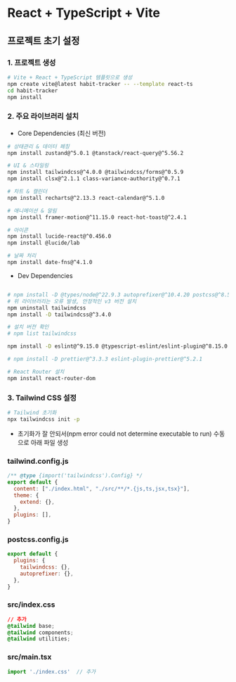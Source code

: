 # React + TypeScript + Vite

## 프로젝트 초기 설정

### 1. 프로젝트 생성

```bash
# Vite + React + TypeScript 템플릿으로 생성
npm create vite@latest habit-tracker -- --template react-ts
cd habit-tracker
npm install
```

### 2. 주요 라이브러리 설치

- Core Dependencies (최신 버전)

```bash
# 상태관리 & 데이터 페칭
npm install zustand@^5.0.1 @tanstack/react-query@^5.56.2

# UI & 스타일링  
npm install tailwindcss@^4.0.0 @tailwindcss/forms@^0.5.9
npm install clsx@^2.1.1 class-variance-authority@^0.7.1

# 차트 & 캘린더
npm install recharts@^2.13.3 react-calendar@^5.1.0

# 애니메이션 & 알림
npm install framer-motion@^11.15.0 react-hot-toast@^2.4.1

# 아이콘
npm install lucide-react@^0.456.0
npm install @lucide/lab

# 날짜 처리
npm install date-fns@^4.1.0
```

- Dev Dependencies

```bash

# npm install -D @types/node@^22.9.3 autoprefixer@^10.4.20 postcss@^8.5.3
# 위 라이브러리는 오류 발생, 안정적인 v3 버전 설치
npm uninstall tailwindcss
npm install -D tailwindcss@^3.4.0

# 설치 버전 확인
# npm list tailwindcss

npm install -D eslint@^9.15.0 @typescript-eslint/eslint-plugin@^8.15.0

# npm install -D prettier@^3.3.3 eslint-plugin-prettier@^5.2.1

# React Router 설치
npm install react-router-dom
```

### 3. Tailwind CSS 설정

```bash
# Tailwind 초기화
npx tailwindcss init -p
```

- 초기화가 잘 안되서(npm error could not determine executable to run) 수동으로 아래 파일 생성

### tailwind.config.js

```js
/** @type {import('tailwindcss').Config} */
export default {
  content: ["./index.html", "./src/**/*.{js,ts,jsx,tsx}"],
  theme: {
    extend: {},
  },
  plugins: [],
}

```

### postcss.config.js

```js
export default {
  plugins: {
    tailwindcss: {},
    autoprefixer: {},
  },
}
```

### src/index.css

```css
// 추가
@tailwind base;
@tailwind components;
@tailwind utilities;
```

### src/main.tsx

```ts
import './index.css'  // 추가
```

